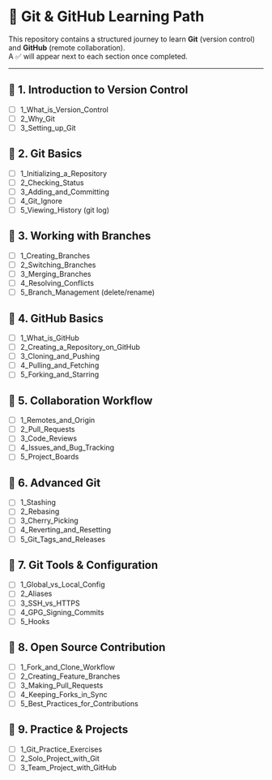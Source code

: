 # 🌱 Git & GitHub Learning Path

This repository contains a structured journey to learn **Git** (version control) and **GitHub** (remote collaboration).  
A ✅ will appear next to each section once completed.

---

## 📂 1. Introduction to Version Control
- [ ] 1_What_is_Version_Control
- [ ] 2_Why_Git
- [ ] 3_Setting_up_Git

## 📂 2. Git Basics
- [ ] 1_Initializing_a_Repository
- [ ] 2_Checking_Status
- [ ] 3_Adding_and_Committing
- [ ] 4_Git_Ignore
- [ ] 5_Viewing_History (git log)

## 📂 3. Working with Branches
- [ ] 1_Creating_Branches
- [ ] 2_Switching_Branches
- [ ] 3_Merging_Branches
- [ ] 4_Resolving_Conflicts
- [ ] 5_Branch_Management (delete/rename)

## 📂 4. GitHub Basics
- [ ] 1_What_is_GitHub
- [ ] 2_Creating_a_Repository_on_GitHub
- [ ] 3_Cloning_and_Pushing
- [ ] 4_Pulling_and_Fetching
- [ ] 5_Forking_and_Starring

## 📂 5. Collaboration Workflow
- [ ] 1_Remotes_and_Origin
- [ ] 2_Pull_Requests
- [ ] 3_Code_Reviews
- [ ] 4_Issues_and_Bug_Tracking
- [ ] 5_Project_Boards

## 📂 6. Advanced Git
- [ ] 1_Stashing
- [ ] 2_Rebasing
- [ ] 3_Cherry_Picking
- [ ] 4_Reverting_and_Resetting
- [ ] 5_Git_Tags_and_Releases

## 📂 7. Git Tools & Configuration
- [ ] 1_Global_vs_Local_Config
- [ ] 2_Aliases
- [ ] 3_SSH_vs_HTTPS
- [ ] 4_GPG_Signing_Commits
- [ ] 5_Hooks

## 📂 8. Open Source Contribution
- [ ] 1_Fork_and_Clone_Workflow
- [ ] 2_Creating_Feature_Branches
- [ ] 3_Making_Pull_Requests
- [ ] 4_Keeping_Forks_in_Sync
- [ ] 5_Best_Practices_for_Contributions

## 📂 9. Practice & Projects
- [ ] 1_Git_Practice_Exercises
- [ ] 2_Solo_Project_with_Git
- [ ] 3_Team_Project_with_GitHub